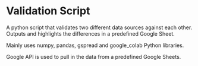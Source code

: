 # Validation Script 

A python script that validates two different data sources against each other. Outputs and highlights the differences in a predefined Google Sheet. 

Mainly uses numpy, pandas, gspread and google_colab Python libraries.

Google API is used to pull in the data from a predefined Google Sheets.

